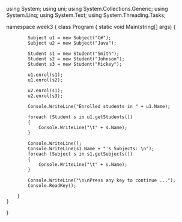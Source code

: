 using System;
using uni;
using System.Collections.Generic;
using System.Linq;
using System.Text;
using System.Threading.Tasks;


namespace week3
{
    class Program
    {
        static void Main(string[] args)
        {

            Subject u1 = new Subject("C#");
            Subject u2 = new Subject("Java");

            Student s1 = new Student("Smith");
            Student s2 = new Student("Johnson");
            Student s3 = new Student("Mickey");

            u1.enrol(s1);
            u1.enrol(s2);

            u2.enrol(s1);
            u2.enrol(s3);

            Console.WriteLine("Enrolled students in " + u1.Name);

            foreach (Student s in u1.getStudents())
            {
                Console.WriteLine("\t" + s.Name);
            }

            Console.WriteLine();
            Console.WriteLine(s1.Name + "'s Subjects: \n");
            foreach (Subject s in s1.getSubjects())
            {
                Console.WriteLine("\t" + s.Name);
            }

            Console.WriteLine("\n\nPress any key to continue ...");
            Console.ReadKey();

        }
    }

    
}

